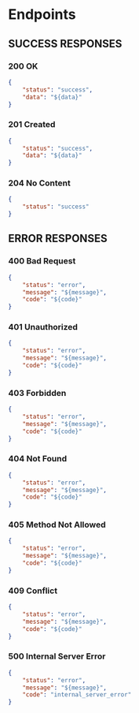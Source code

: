 # Endpoints

## SUCCESS RESPONSES

### 200 OK
```json
{
    "status": "success",
    "data": "${data}"
}
```

### 201 Created
```json
{
    "status": "success",
    "data": "${data}"
}
```

### 204 No Content
```json
{
    "status": "success"
}
```


## ERROR RESPONSES

### 400 Bad Request
```json
{
    "status": "error",
    "message": "${message}",
    "code": "${code}"
}
```

### 401 Unauthorized
```json
{
    "status": "error",
    "message": "${message}",
    "code": "${code}"
}
```

### 403 Forbidden
```json
{
    "status": "error",
    "message": "${message}",
    "code": "${code}"
}
```

### 404 Not Found
```json
{
    "status": "error",
    "message": "${message}",
    "code": "${code}"
}
``` 

### 405 Method Not Allowed
```json
{
    "status": "error",
    "message": "${message}",
    "code": "${code}"
}
```

### 409 Conflict
```json
{
    "status": "error",
    "message": "${message}",
    "code": "${code}"
}
```

### 500 Internal Server Error
```json
{
    "status": "error",
    "message": "${message}",
    "code": "internal_server_error"
}
```
